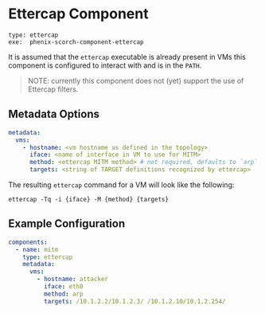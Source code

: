 # Ettercap Component

```
type: ettercap
exe:  phenix-scorch-component-ettercap
```

It is assumed that the `ettercap` executable is already present in VMs this
component is configured to interact with and is in the `PATH`.

> NOTE: currently this component does not (yet) support the use of Ettercap
> filters.

## Metadata Options

```yaml
metadata:
  vms:
    - hostname: <vm hostname as defined in the topology>
      iface: <name of interface in VM to use for MITM>
      method: <ettercap MITM method> # not required, defaults to `arp`
      targets: <string of TARGET definitions recognized by ettercap>
```

The resulting `ettercap` command for a VM will look like the following:

```shell
ettercap -Tq -i {iface} -M {method} {targets}
```

## Example Configuration

```yaml
components:
  - name: mitm
    type: ettercap
    metadata:
      vms:
        - hostname: attacker
          iface: eth0
          method: arp
          targets: /10.1.2.2/10.1.2.3/ /10.1.2.10/10.1.2.254/
```

